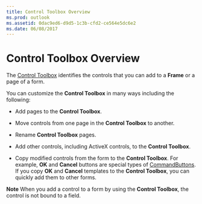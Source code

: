 ```yaml
---
title: Control Toolbox Overview
ms.prod: outlook
ms.assetid: 0dac9ed6-d9d5-1c3b-cfd2-ce564e5dc6e2
ms.date: 06/08/2017
---
```



# Control Toolbox Overview

The  [Control Toolbox](show-or-hide-the-control-toolbox.md) identifies the controls that you can add to a **Frame** or a page of a form.

You can customize the **Control Toolbox** in many ways including the following:

- Add pages to the **Control Toolbox**. 
    
- Move controls from one page in the **Control Toolbox** to another.
    
- Rename **Control Toolbox** pages.
    
- Add other controls, including ActiveX controls, to the **Control Toolbox**. 
    
- Copy modified controls from the form to the **Control Toolbox**. For example, **OK** and **Cancel** buttons are special types of [CommandButtons](commandbutton-object-outlook-forms-script.md). If you copy **OK** and **Cancel** templates to the **Control Toolbox**, you can quickly add them to other forms.
    

 **Note**  When you add a control to a form by using the **Control Toolbox**, the control is not bound to a field.


